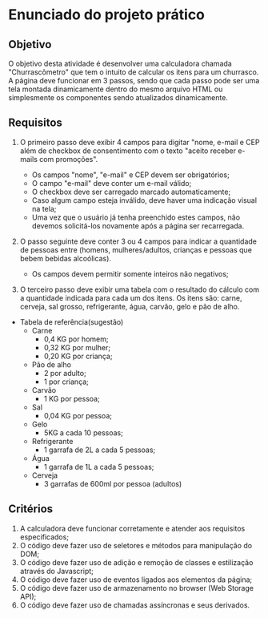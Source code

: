 # Enunciado do projeto prático

## Objetivo

O objetivo desta atividade é desenvolver uma calculadora chamada "Churrascômetro" que tem o intuito de calcular os itens para um churrasco. A página deve funcionar em 3 passos, sendo que cada passo pode ser uma tela montada dinamicamente dentro do mesmo arquivo HTML ou simplesmente os componentes sendo atualizados dinamicamente.

## Requisitos

1. O primeiro passo deve exibir 4 campos para digitar "nome, e-mail e CEP além de checkbox de consentimento com o texto "aceito receber e-mails com promoções".
    - Os campos "nome", "e-mail" e CEP devem ser obrigatórios;
    - O campo "e-mail" deve conter um e-mail válido;
    - O checkbox deve ser carregado marcado automaticamente;
    - Caso algum campo esteja inválido, deve haver uma indicação visual na tela;
    - Uma vez que o usuário já tenha preenchido estes campos, não devemos solicitá-los novamente após a página ser recarregada.

2. O passo seguinte deve conter 3 ou 4 campos para indicar a quantidade de pessoas entre (homens, mulheres/adultos, crianças e pessoas que bebem bebidas alcoólicas).
    - Os campos devem permitir somente inteiros não negativos;

3. O terceiro passo deve exibir uma tabela com o resultado do cálculo com a quantidade indicada para cada um dos itens. Os itens são: carne, cerveja, sal grosso, refrigerante, água, carvão, gelo e pão de alho.

- Tabela de referência(sugestão)
  - Carne
    - 0,4 KG por homem;
    - 0,32 KG por mulher;
    - 0,20 KG por criança;
  - Pão de alho
    - 2 por adulto;
    - 1 por criança;
  - Carvão
    - 1 KG por pessoa;
  - Sal
    - 0,04 KG por pessoa;
  - Gelo
    - 5KG a cada 10 pessoas;
  - Refrigerante
    - 1 garrafa de 2L a cada 5 pessoas;
  - Água
    - 1 garrafa de 1L a cada 5 pessoas;
  - Cerveja
    - 3 garrafas de 600ml por pessoa (adultos)

## Critérios

1. A calculadora deve funcionar corretamente e atender aos requisitos especificados;
2. O código deve fazer uso de seletores e métodos para manipulação do DOM;
3. O código deve fazer uso de adição e remoção de classes e estilização através do Javascript;
4. O código deve fazer uso de eventos ligados aos elementos da página;
5. O código deve fazer uso de armazenamento no browser (Web Storage API);
6. O código deve fazer uso de chamadas assíncronas e seus derivados.
